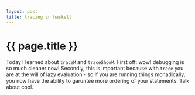 ```yaml
---
layout: post
title: tracing in haskell
---
```


{{ page.title }}
================

Today I learned about `traceM` and `traceShowM`. First off: wow! debugging is
so much cleaner now! Secondly, this is important because with `trace` you are at
the will of lazy evaluation - so if you are running things monadically, you now
have the ability to garuntee more ordering of your statements. Talk about cool.

